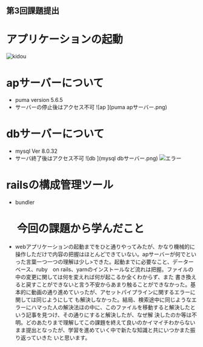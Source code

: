 ## 第3回課題提出

# アプリケーションの起動
![kidou
](アプリケーション起動.png)

# apサーバーについて
- puma version 5.6.5
- サーバーの停止後はアクセス不可
![ap
](puma apサーバー.png)


# dbサーバーについて
- mysql Ver 8.0.32
- サーバ終了後はアクセス不可
![db
](mysql dbサーバー.png)
![エラー
](sqlエラー.png)


# railsの構成管理ツール
- bundler

# 　今回の課題から学んだこと 
- webアプリケーションの起動までをひと通りやってみたが、かなり機械的に操作しただけで内容の把握はほとんどできていない。apサーバーが何でといった言葉一つ一つの理解は少し>できた。起動までに必要なこと、データーベース、ruby　on rails、yarnのインストールなど流れは把握。ファイルの中の変更に関しては何を変えれば何が起こるか全くわからず、また
書き換えると戻すことができないと言う不安からあまり触ることができなかった。基本的に動画の通り進めていったが、アセットパイプラインに関するエラーに関しては同じようにして
も解決しなかった。結局、検索途中に同じようなエラーにハマった人の解決法ほの中に、このファイルを移動すると解決したという記事を見つけ、その通りにすると解決したが、なぜ解
決したのか等は不明。どのあたりまで理解してこの課題を終えて良いのかイマイチわからないまま提出となったが、学習を進めていく中で新たな知識と共にいつかまた振り返っていきた
いと思います。


